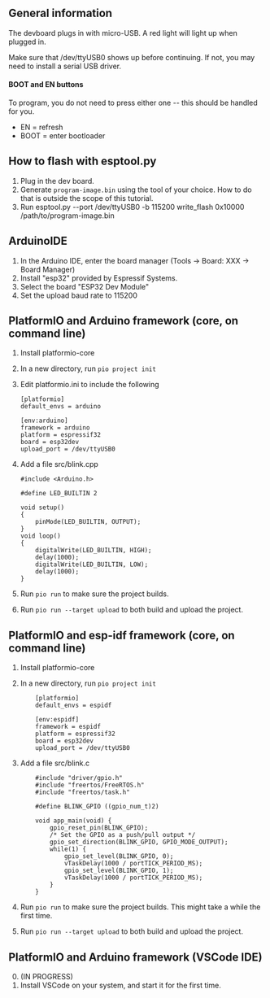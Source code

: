 ## General information

The devboard plugs in with micro-USB. A red light will light up when plugged in.

Make sure that /dev/ttyUSB0 shows up before continuing. If not, you may need to install a serial USB driver.

#### BOOT and EN buttons

To program, you do not need to press either one -- this should be handled for you.

- EN = refresh
- BOOT = enter bootloader

## How to flash with esptool.py
1. Plug in the dev board.
2. Generate `program-image.bin` using the tool of your choice. How to do that is outside the scope of this tutorial.
3. Run 
    esptool.py --port /dev/ttyUSB0 -b 115200 write_flash 0x10000 /path/to/program-image.bin

## ArduinoIDE
1. In the Arduino IDE, enter the board manager (Tools -> Board: XXX -> Board Manager)
2. Install "esp32" provided by Espressif Systems.
3. Select the board "ESP32 Dev Module"
4. Set the upload baud rate to 115200

## PlatformIO and Arduino framework (core, on command line)
1. Install platformio-core
2. In a new directory, run `pio project init`
3. Edit platformio.ini to include the following

       [platformio]
       default_envs = arduino

       [env:arduino]
       framework = arduino
       platform = espressif32
       board = esp32dev
       upload_port = /dev/ttyUSB0

4. Add a file src/blink.cpp

       #include <Arduino.h>
       
       #define LED_BUILTIN 2
       
       void setup()
       {
           pinMode(LED_BUILTIN, OUTPUT);
       }
       void loop()
       {
           digitalWrite(LED_BUILTIN, HIGH);
           delay(1000);
           digitalWrite(LED_BUILTIN, LOW);
           delay(1000);
       }

5. Run `pio run` to make sure the project builds.
6. Run `pio run --target upload` to both build and upload the project.

## PlatformIO and esp-idf framework (core, on command line)
1. Install platformio-core
2. In a new directory, run `pio project init`

           [platformio]
           default_envs = espidf

           [env:espidf]
           framework = espidf
           platform = espressif32
           board = esp32dev
           upload_port = /dev/ttyUSB0

3. Add a file src/blink.c

           #include "driver/gpio.h"
           #include "freertos/FreeRTOS.h"
           #include "freertos/task.h"

           #define BLINK_GPIO ((gpio_num_t)2)

           void app_main(void) {
               gpio_reset_pin(BLINK_GPIO);
               /* Set the GPIO as a push/pull output */
               gpio_set_direction(BLINK_GPIO, GPIO_MODE_OUTPUT);
               while(1) {
                   gpio_set_level(BLINK_GPIO, 0);
                   vTaskDelay(1000 / portTICK_PERIOD_MS);
                   gpio_set_level(BLINK_GPIO, 1);
                   vTaskDelay(1000 / portTICK_PERIOD_MS);
               }
           }

5. Run `pio run` to make sure the project builds. This might take a while the first time.
6. Run `pio run --target upload` to both build and upload the project.

## PlatformIO and Arduino framework (VSCode IDE)
0. (IN PROGRESS)
1. Install VSCode on your system, and start it for the first time.
